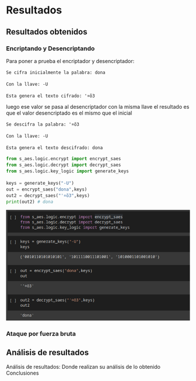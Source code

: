 # Resultados


## Resultados obtenidos

### Encriptando y Desencriptando

Para poner a prueba el encriptador y desencriptador:

    Se cifra inicialmente la palabra: dona

    Con la llave: -U

    Esta genera el texto cifrado: '¤õ3

luego ese valor se pasa al desencriptador con la misma llave
el resultado es que el valor desencriptado es el mismo que el inicial

    Se descifra la palabra: '¤õ3

    Con la llave: -U

    Esta genera el texto descifrado: dona

```python
from s_aes.logic.encrypt import encrypt_saes
from s_aes.logic.decrypt import decrypt_saes
from s_aes.logic.key_logic import generate_keys

keys = generate_keys("-U")
out = encrypt_saes("dona",keys)
out2 = decrypt_saes("'¤õ3",keys)
print(out2) # dona
```

![Librería](images/librari_methods.png)

### Ataque por fuerza bruta



## Análisis de resultados

Análisis de resultados: Donde realizan su análisis de lo obtenido
Conclusiones
